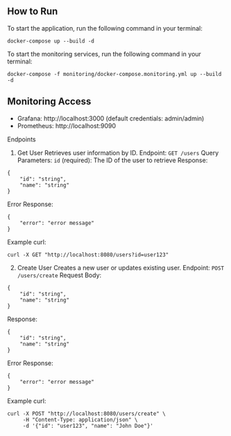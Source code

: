 ## How to Run
To start the application, run the following command in your terminal:
```
docker-compose up --build -d
```
To start the monitoring services, run the following command in your terminal:
```
docker-compose -f monitoring/docker-compose.monitoring.yml up --build -d
```

## Monitoring Access
- Grafana: http://localhost:3000 (default credentials: admin/admin)
- Prometheus: http://localhost:9090

Endpoints
1. Get User
Retrieves user information by ID.
Endpoint: `GET /users`
Query Parameters:
`id` (required): The ID of the user to retrieve
Response:

```
{
    "id": "string",
    "name": "string"
}
```
Error Response:
```
{
    "error": "error message"
}
```
Example curl:
```
curl -X GET "http://localhost:8080/users?id=user123"
```
2. Create User
Creates a new user or updates existing user.
Endpoint: `POST /users/create`
Request Body:
```
{
    "id": "string",
    "name": "string"
}
```
Response:
```
{
    "id": "string",
    "name": "string"
}
```
Error Response:
```
{
    "error": "error message"
}
```
Example curl:
```
curl -X POST "http://localhost:8080/users/create" \
     -H "Content-Type: application/json" \
     -d '{"id": "user123", "name": "John Doe"}'
```